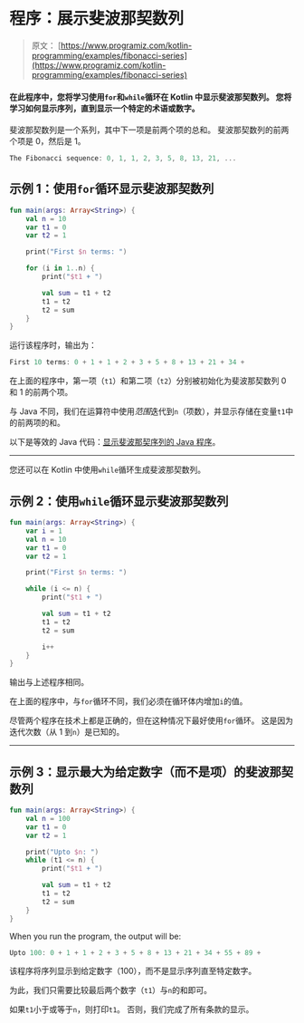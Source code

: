 # 程序：展示斐波那契数列

> 原文： [https://www.programiz.com/kotlin-programming/examples/fibonacci-series](https://www.programiz.com/kotlin-programming/examples/fibonacci-series)

#### 在此程序中，您将学习使用`for`和`while`循环在 Kotlin 中显示斐波那契数列。 您将学习如何显示序列，直到显示一个特定的术语或数字。

斐波那契数列是一个系列，其中下一项是前两个项的总和。 斐波那契数列的前两个项是 0，然后是 1。

```kt
The Fibonacci sequence: 0, 1, 1, 2, 3, 5, 8, 13, 21, ...

```

## 示例 1：使用`for`循环显示斐波那契数列

```kt
fun main(args: Array<String>) {
    val n = 10
    var t1 = 0
    var t2 = 1

    print("First $n terms: ")

    for (i in 1..n) {
        print("$t1 + ")

        val sum = t1 + t2
        t1 = t2
        t2 = sum
    }
}
```

运行该程序时，输出为：

```kt
First 10 terms: 0 + 1 + 1 + 2 + 3 + 5 + 8 + 13 + 21 + 34 + 
```

在上面的程序中，第一项（`t1`）和第二项（`t2`）分别被初始化为斐波那契数列 0 和 1 的前两个项。

与 Java 不同，我们在运算符中使用*范围*迭代到`n`（项数），并显示存储在变量`t1`中的前两项的和。

以下是等效的 Java 代码：[显示斐波那契序列的 Java 程序](/java-programming/examples/fibonacci-series)。

* * *

您还可以在 Kotlin 中使用`while`循环生成斐波那契数列。

## 示例 2：使用`while`循环显示斐波那契数列

```kt
fun main(args: Array<String>) {
    var i = 1
    val n = 10
    var t1 = 0
    var t2 = 1

    print("First $n terms: ")

    while (i <= n) {
        print("$t1 + ")

        val sum = t1 + t2
        t1 = t2
        t2 = sum

        i++
    }
}
```

输出与上述程序相同。

在上面的程序中，与`for`循环不同，我们必须在循环体内增加`i`的值。

尽管两个程序在技术上都是正确的，但在这种情况下最好使用`for`循环。 这是因为迭代次数（从 1 到`n`）是已知的。

* * *

## 示例 3：显示最大为给定数字（而不是项）的斐波那契数列

```kt
fun main(args: Array<String>) {
    val n = 100
    var t1 = 0
    var t2 = 1

    print("Upto $n: ")
    while (t1 <= n) {
        print("$t1 + ")

        val sum = t1 + t2
        t1 = t2
        t2 = sum
    }
}
```

When you run the program, the output will be:

```kt
Upto 100: 0 + 1 + 1 + 2 + 3 + 5 + 8 + 13 + 21 + 34 + 55 + 89 + 
```

该程序将序列显示到给定数字（100），而不是显示序列直至特定数字。

为此，我们只需要比较最后两个数字（`t1`）与`n`的和即可。

如果`t1`小于或等于`n`，则打印`t1`。 否则，我们完成了所有条款的显示。
